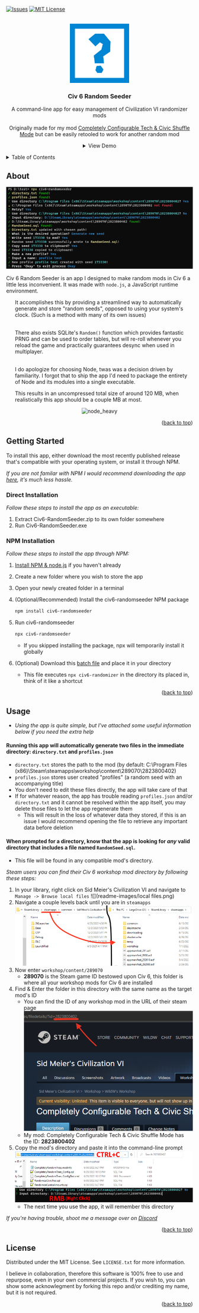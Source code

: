 <div id="top"></div>
<!--
*** This README was made with https://github.com/othneildrew/Best-README-Template/blob/master/README.md

*** Thanks for checking out the Best-README-Template. If you have a suggestion
*** that would make this better, please fork the repo and create a pull request
*** or simply open an issue with the tag "enhancement".
*** Don't forget to give the project a star!
*** Thanks again! Now go create something AMAZING! :D
-->



<!-- PROJECT SHIELDS -->
<!--
*** I'm using markdown "reference style" links for readability.
*** Reference links are enclosed in brackets [ ] instead of parentheses ( ).
*** See the bottom of this document for the declaration of the reference variables
*** for contributors-url, forks-url, etc. This is an optional, concise syntax you may use.
*** https://www.markdownguide.org/basic-syntax/#reference-style-links
-->
[![Issues][issues-shield]][issues-url]
[![MIT License][license-shield]][license-url]



<!-- PROJECT LOGO -->
<br />
<div align="center">
  <a href="https://github.com/othneildrew/Best-README-Template">
    <img src="readme-images/icon.png" alt="Logo" width="160" height="160">
  </a>

  <h3 align="center">Civ 6 Random Seeder</h3>

  <p align="center">
    A command-line app for easy management of Civilization VI randomizer mods
    <br />
    <br />
    Originally made for my mod <a href="https://steamcommunity.com/sharedfiles/filedetails/?id=2823800402">Completely Configurable Tech & Civic Shuffle Mode</a> but can be easily retooled to work for another random mod
    <br />
    <details>
      <summary>View Demo</summary>
      <img src="readme-images/cliapp.gif" alt="gifshowcase"/>
    </details>
  </p>
</div>



<!-- TABLE OF CONTENTS -->
<details>
  <summary>Table of Contents</summary>
  <ol>
    <li>
      <a href="#about">About</a>
    </li>
    <li>
      <a href="#getting-started">Getting Started</a>
    </li>
    <li><a href="#usage">Usage</a></li>
    <li><a href="#license">License</a></li>
  </ol>
</details>



<!-- ABOUT -->
## About

<p align="center"><img src="readme-images/app.png" alt="app"></p>

Civ 6 Random Seeder is an app I designed to make random mods in Civ 6 a little less inconvenient. It was made with `node.js`, a JavaScript runtime environment.

<ul>
It accomplishes this by providing a streamlined way to automatically generate and store "random seeds", opposed to using your system's clock. (Such is a method with many of its own issues)

\
There also exists SQLite's `Random()` function which provides fantastic PRNG and can be used to order tables, but will re-roll whenever you reload the game and practically guarantees desync when used in multiplayer.

\
I do apologize for choosing Node, twas was a decision driven by familiarity. I forgot that to ship the app I'd need to package the entirety of Node and its modules into a single executable.

This results in an uncompressed total size of around 120 MB, when realistically this app should be a couple MB at most.
</ul>

<p align="center"><img src="https://tsh.io/wp-content/uploads/fly-images/6691/node-modules-app-performance_-800x575.png" alt="node_heavy" width="600" height="383.3"></p>



<p align="right">(<a href="#top">back to top</a>)</p>



<!-- GETTING STARTED -->
## Getting Started

To install this app, either download the most recently published release that's compatible with your operating system, or install it through NPM.

_If you are not familar with NPM I would recommend downloading the app <a href="https://github.com/wildweegee101/Civ6-RandomSeeder/releases">here</a>, it's much less hassle._

### Direct Installation

_Follow these steps to install the app as an executable:_

1. Extract Civ6-RandomSeeder.zip to its own folder somewhere
2. Run Civ6-RandomSeeder.exe

### NPM Installation

_Follow these steps to install the app through NPM:_

1. [Install NPM & node.js](https://phoenixnap.com/kb/install-node-js-npm-on-windows) if you haven't already
2. Create a new folder where you wish to store the app

3. Open your newly created folder in a terminal

4. (Optional/Recommended) Install the civ6-randomseeder NPM package
   ```sh
   npm install civ6-randomseeder
   ```
5. Run civ6-randomseeder
   ```sh
   npx civ6-randomseeder
   ```
   * If you skipped installing the package, npx will temporarily install it globally
6. (Optional) Download this [batch file](other_files/start.bat) and place it in your directory
   * This file executes `npx civ6-randomizer` in the directory its placed in, think of it like a shortcut

<p align="right">(<a href="#top">back to top</a>)</p>



<!-- USAGE -->
## Usage

* _Using the app is quite simple, but I've attached some useful information below if you need the extra help_

#### Running this app will automatically generate two files in the immediate directory: `directory.txt` and `profiles.json`
* `directory.txt` stores the path to the mod (by default: C:\Program Files (x86)\Steam\steamapps\workshop\content\289070\2823800402)
* `profiles.json` stores user created "profiles" (a random seed with an accompanying title)
* You don't need to edit these files directly, the app will take care of that
* If for whatever reason, the app has trouble reading `profiles.json` and/or `directory.txt` and it cannot be resolved within the app itself, you may delete those files to let the app regenerate them
     * This will result in the loss of whatever data they stored, if this is an issue I would recommend opening the file to retrieve any important data before deletion

#### When prompted for a directory, know that the app is looking for _any_ valid directory that includes a file named `RandomSeed.sql`.
* This file will be found in any compatible mod's directory.

_Steam users you can find their Civ 6 workshop mod directory by following these steps:_

1. In your library, right click on Sid Meier's Civilization VI and navigate to `Manage -> Browse local files`
    ![](readme-images/local files.png)
2. Navigate a couple levels back until you are in `steamapps`
    ![](readme-images/browsefiles.png)
3. Now enter `workshop/content/289070`
    * **289070** is the Steam game ID bestowed upon Civ 6, this folder is where all your workshop mods for Civ 6 are installed
4. Find & Enter the folder in this directory with the same name as the target mod's ID
    * You can find the ID of any workshop mod in the URL of their steam page
    ![](readme-images/id_finding.png)
    * My mod: Completely Configurable Tech & Civic Shuffle Mode has the ID: **2823800402**
5. Copy the mod's directory and paste it into the command-line prompt
    ![](readme-images/copyDir.png)
    * The next time you use the app, it will remember this directory


_If you're having trouble, shoot me a message over on [Discord](https://discordapp.com/users/187983990181986304)_

<p align="right">(<a href="#top">back to top</a>)</p>


<!-- LICENSE -->
## License

Distributed under the MIT License. See `LICENSE.txt` for more information.

I believe in collaboration, therefore this software is 100% free to use and repurpose, even in your own commercial projects. If you wish to, you can show some acknowlegment by forking this repo and/or crediting my name, but it is not required.

<p align="right">(<a href="#top">back to top</a>)</p>



<!-- MARKDOWN LINKS & IMAGES -->
<!-- https://www.markdownguide.org/basic-syntax/#reference-style-links -->
[issues-shield]: https://img.shields.io/github/issues/wildweegee101/civ6-randomseeder
[issues-url]: https://github.com/wildweegee101/Civ6-RandomSeeder/issues
[license-shield]: https://img.shields.io/github/license/wildweegee101/civ6-randomseeder
[license-url]: https://github.com/wildweegee101/Civ6-RandomSeeder/blob/master/LICENSE.txt

